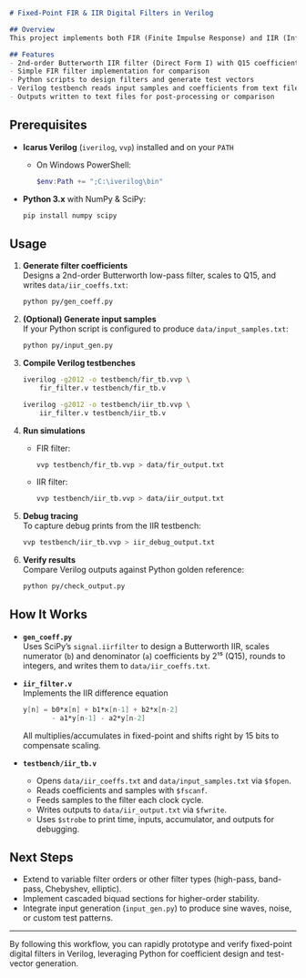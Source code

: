 ```markdown
# Fixed-Point FIR & IIR Digital Filters in Verilog

## Overview
This project implements both FIR (Finite Impulse Response) and IIR (Infinite Impulse Response) digital filters in Verilog, using fixed-point arithmetic suitable for FPGA or ASIC implementation. Filter coefficients and test signals are generated via Python scripts (`gen_coeff.py` and `input_gen.py`) using SciPy, then loaded into a Verilog testbench via file I/O (`$fopen`, `$fscanf`, `$fwrite`). Simulations are compiled and run with Icarus Verilog (`iverilog`/`vvp`).

## Features
- 2nd-order Butterworth IIR filter (Direct Form I) with Q15 coefficients  
- Simple FIR filter implementation for comparison  
- Python scripts to design filters and generate test vectors  
- Verilog testbench reads input samples and coefficients from text files  
- Outputs written to text files for post-processing or comparison  
  ```

## Prerequisites

-   **Icarus Verilog** (`iverilog`, `vvp`) installed and on your `PATH`
    -   On Windows PowerShell:
        ```powershell
        $env:Path += ";C:\iverilog\bin"
        ```

-   **Python 3.x** with NumPy & SciPy:
    ```bash
    pip install numpy scipy
    ```


## Usage

1. **Generate filter coefficients**  
   Designs a 2nd-order Butterworth low-pass filter, scales to Q15, and writes `data/iir_coeffs.txt`:
   ```bash
   python py/gen_coeff.py
   ```

2. **(Optional) Generate input samples**  
   If your Python script is configured to produce `data/input_samples.txt`:
   ```bash
   python py/input_gen.py
   ```

3. **Compile Verilog testbenches**  
   ```bash
   iverilog -g2012 -o testbench/fir_tb.vvp \
       fir_filter.v testbench/fir_tb.v

   iverilog -g2012 -o testbench/iir_tb.vvp \
       iir_filter.v testbench/iir_tb.v
   ```

4. **Run simulations**  
   - FIR filter:
     ```bash
     vvp testbench/fir_tb.vvp > data/fir_output.txt
     ```
   - IIR filter:
     ```bash
     vvp testbench/iir_tb.vvp > data/iir_output.txt
     ```

5. **Debug tracing**  
   To capture debug prints from the IIR testbench:
   ```bash
   vvp testbench/iir_tb.vvp > iir_debug_output.txt
   ```

6. **Verify results**  
   Compare Verilog outputs against Python golden reference:
   ```bash
   python py/check_output.py
   ```

## How It Works

- **`gen_coeff.py`**  
  Uses SciPy’s `signal.iirfilter` to design a Butterworth IIR, scales numerator (`b`) and denominator (`a`) coefficients by 2¹⁵ (Q15), rounds to integers, and writes them to `data/iir_coeffs.txt`.

- **`iir_filter.v`**  
  Implements the IIR difference equation  
  ```verilog
  y[n] = b0*x[n] + b1*x[n-1] + b2*x[n-2]
         - a1*y[n-1] - a2*y[n-2]
  ```  
  All multiplies/accumulates in fixed-point and shifts right by 15 bits to compensate scaling.

- **`testbench/iir_tb.v`**  
  - Opens `data/iir_coeffs.txt` and `data/input_samples.txt` via `$fopen`.  
  - Reads coefficients and samples with `$fscanf`.  
  - Feeds samples to the filter each clock cycle.  
  - Writes outputs to `data/iir_output.txt` via `$fwrite`.  
  - Uses `$strobe` to print time, inputs, accumulator, and outputs for debugging.

## Next Steps
- Extend to variable filter orders or other filter types (high-pass, band-pass, Chebyshev, elliptic).  
- Implement cascaded biquad sections for higher-order stability.  
- Integrate input generation (`input_gen.py`) to produce sine waves, noise, or custom test patterns.

---

By following this workflow, you can rapidly prototype and verify fixed-point digital filters in Verilog, leveraging Python for coefficient design and test-vector generation.  
```
